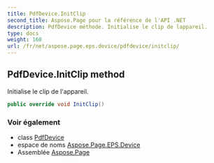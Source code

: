 ```yaml
---
title: PdfDevice.InitClip
second_title: Aspose.Page pour la référence de l'API .NET
description: PdfDevice méthode. Initialise le clip de lappareil.
type: docs
weight: 160
url: /fr/net/aspose.page.eps.device/pdfdevice/initclip/
---
```

## PdfDevice.InitClip method

Initialise le clip de l'appareil.

```csharp
public override void InitClip()
```

### Voir également

* class [PdfDevice](../)
* espace de noms [Aspose.Page.EPS.Device](../../pdfdevice/)
* Assemblée [Aspose.Page](../../../)


